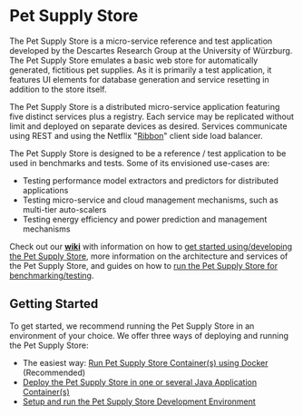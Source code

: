 # Pet Supply Store #

The Pet Supply Store is a micro-service reference and test application developed by the Descartes Research Group at the University of Würzburg. The Pet Supply Store emulates a basic web store for automatically generated, fictitious pet supplies. As it is primarily a test application, it features UI elements for database generation and service resetting in addition to the store itself. 

The Pet Supply Store is a distributed micro-service application featuring five distinct services plus a registry. Each service may be replicated without limit and deployed on separate devices as desired. Services communicate using REST and using the Netflix "[Ribbon](https://github.com/Netflix/ribbon)" client side load balancer.

The Pet Supply Store is designed to be a reference / test application to be used in benchmarks and tests. Some of its envisioned use-cases are:
* Testing performance model extractors and predictors for distributed applications
* Testing micro-service and cloud management mechanisms, such as multi-tier auto-scalers
* Testing energy efficiency and power prediction and management mechanisms

Check out our **[wiki](https://github.com/DescartesResearch/Pet-Supply-Store/wiki)** with information on how to [get started using/developing the Pet Supply Store](https://github.com/DescartesResearch/Pet-Supply-Store/wiki/Getting-Started), more information on the architecture and services of the Pet Supply Store, and guides on how to [run the Pet Supply Store for benchmarking/testing](https://github.com/DescartesResearch/Pet-Supply-Store/wiki/Testing-and-Benchmarking).

## Getting Started

To get started, we recommend running the Pet Supply Store in an environment of your choice. We offer three ways of deploying and running the Pet Supply Store:
* The easiest way: [Run Pet Supply Store Container(s) using Docker](https://github.com/DescartesResearch/Pet-Supply-Store/wiki/Getting-Started#run-pet-supply-store-containers-using-docker) (Recommended)
* [Deploy the Pet Supply Store in one or several Java Application Container(s)](https://github.com/DescartesResearch/Pet-Supply-Store/wiki/Getting-Started#deploy-the-pet-supply-store-in-java-application-containers)
* [Setup and run the Pet Supply Store Development Environment](https://github.com/DescartesResearch/Pet-Supply-Store/wiki/Getting-Started#setup-and-run-the-pet-supply-store-development-environment)
